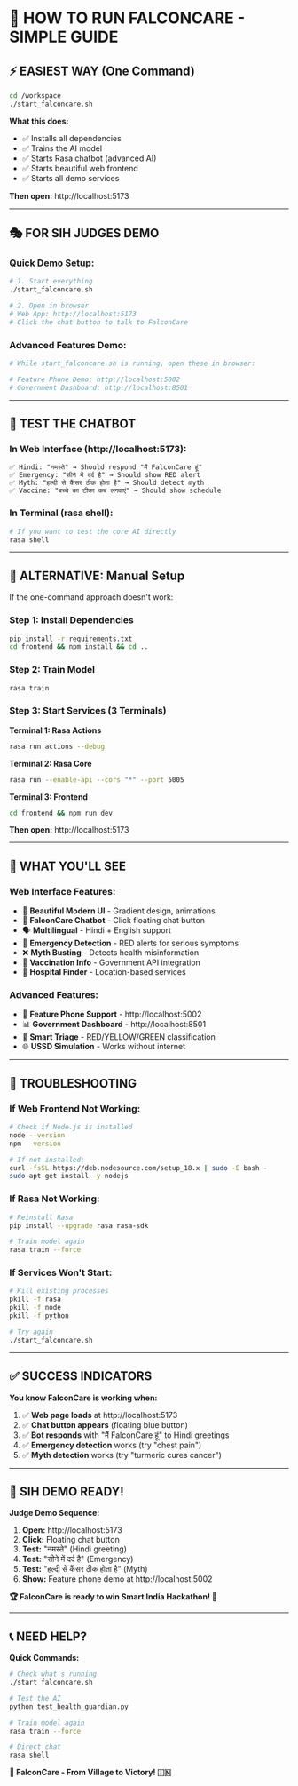 # 🚀 **HOW TO RUN FALCONCARE - SIMPLE GUIDE**

## **⚡ EASIEST WAY (One Command)**

```bash
cd /workspace
./start_falconcare.sh
```

**What this does:**
- ✅ Installs all dependencies
- ✅ Trains the AI model
- ✅ Starts Rasa chatbot (advanced AI)
- ✅ Starts beautiful web frontend  
- ✅ Starts all demo services

**Then open:** http://localhost:5173

---

## **🎭 FOR SIH JUDGES DEMO**

### **Quick Demo Setup:**
```bash
# 1. Start everything
./start_falconcare.sh

# 2. Open in browser
# Web App: http://localhost:5173
# Click the chat button to talk to FalconCare
```

### **Advanced Features Demo:**
```bash
# While start_falconcare.sh is running, open these in browser:

# Feature Phone Demo: http://localhost:5002  
# Government Dashboard: http://localhost:8501
```

---

## **💬 TEST THE CHATBOT**

### **In Web Interface (http://localhost:5173):**
```
✅ Hindi: "नमस्ते" → Should respond "मैं FalconCare हूं"
✅ Emergency: "सीने में दर्द है" → Should show RED alert
✅ Myth: "हल्दी से कैंसर ठीक होता है" → Should detect myth
✅ Vaccine: "बच्चे का टीका कब लगवाएं" → Should show schedule
```

### **In Terminal (rasa shell):**
```bash
# If you want to test the core AI directly
rasa shell
```

---

## **🔧 ALTERNATIVE: Manual Setup**

If the one-command approach doesn't work:

### **Step 1: Install Dependencies**
```bash
pip install -r requirements.txt
cd frontend && npm install && cd ..
```

### **Step 2: Train Model**  
```bash
rasa train
```

### **Step 3: Start Services (3 Terminals)**

**Terminal 1: Rasa Actions**
```bash
rasa run actions --debug
```

**Terminal 2: Rasa Core**
```bash  
rasa run --enable-api --cors "*" --port 5005
```

**Terminal 3: Frontend**
```bash
cd frontend && npm run dev
```

**Then open:** http://localhost:5173

---

## **🎯 WHAT YOU'LL SEE**

### **Web Interface Features:**
- 🎨 **Beautiful Modern UI** - Gradient design, animations
- 🤖 **FalconCare Chatbot** - Click floating chat button
- 🗣️ **Multilingual** - Hindi + English support
- 🚨 **Emergency Detection** - RED alerts for serious symptoms
- ❌ **Myth Busting** - Detects health misinformation
- 💉 **Vaccination Info** - Government API integration
- 🏥 **Hospital Finder** - Location-based services

### **Advanced Features:**
- 📱 **Feature Phone Support** - http://localhost:5002
- 📊 **Government Dashboard** - http://localhost:8501  
- 🎯 **Smart Triage** - RED/YELLOW/GREEN classification
- 🌐 **USSD Simulation** - Works without internet

---

## **🚨 TROUBLESHOOTING**

### **If Web Frontend Not Working:**
```bash
# Check if Node.js is installed
node --version
npm --version

# If not installed:
curl -fsSL https://deb.nodesource.com/setup_18.x | sudo -E bash -
sudo apt-get install -y nodejs
```

### **If Rasa Not Working:**
```bash
# Reinstall Rasa
pip install --upgrade rasa rasa-sdk

# Train model again
rasa train --force
```

### **If Services Won't Start:**
```bash
# Kill existing processes
pkill -f rasa
pkill -f node
pkill -f python

# Try again
./start_falconcare.sh
```

---

## **✅ SUCCESS INDICATORS**

**You know FalconCare is working when:**

1. ✅ **Web page loads** at http://localhost:5173
2. ✅ **Chat button appears** (floating blue button)
3. ✅ **Bot responds** with "मैं FalconCare हूं" to Hindi greetings
4. ✅ **Emergency detection** works (try "chest pain")
5. ✅ **Myth detection** works (try "turmeric cures cancer")

---

## **🎉 SIH DEMO READY!**

**Judge Demo Sequence:**
1. **Open:** http://localhost:5173
2. **Click:** Floating chat button  
3. **Test:** "नमस्ते" (Hindi greeting)
4. **Test:** "सीने में दर्द है" (Emergency)
5. **Test:** "हल्दी से कैंसर ठीक होता है" (Myth)
6. **Show:** Feature phone demo at http://localhost:5002

**🏆 FalconCare is ready to win Smart India Hackathon! 🎯**

---

## **📞 NEED HELP?**

**Quick Commands:**
```bash
# Check what's running
./start_falconcare.sh

# Test the AI
python test_health_guardian.py

# Train model again
rasa train --force

# Direct chat
rasa shell
```

**🌟 FalconCare - From Village to Victory! 🇮🇳**